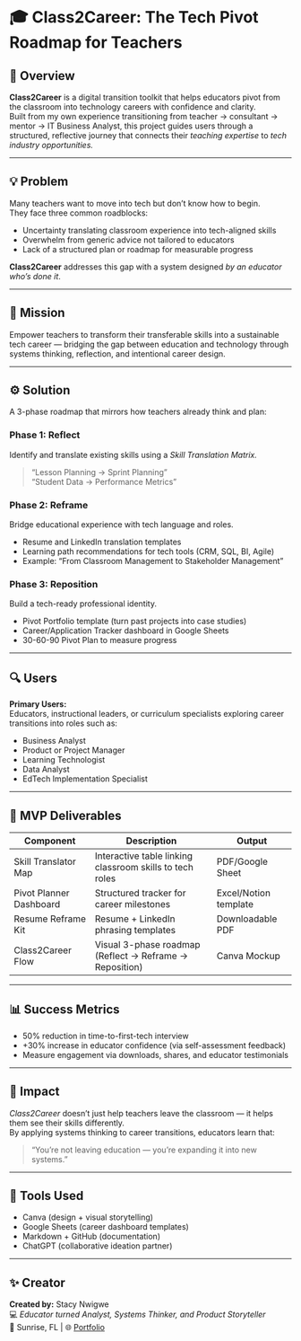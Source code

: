 # 🎓 Class2Career: The Tech Pivot Roadmap for Teachers  

## 🧩 Overview  
**Class2Career** is a digital transition toolkit that helps educators pivot from the classroom into technology careers with confidence and clarity.  
Built from my own experience transitioning from teacher → consultant → mentor → IT Business Analyst, this project guides users through a structured, reflective journey that connects their *teaching expertise* to *tech industry opportunities.*

---

## 💡 Problem  
Many teachers want to move into tech but don’t know how to begin.  
They face three common roadblocks:  
- Uncertainty translating classroom experience into tech-aligned skills  
- Overwhelm from generic advice not tailored to educators  
- Lack of a structured plan or roadmap for measurable progress  

**Class2Career** addresses this gap with a system designed *by an educator who’s done it*.

---

## 🧭 Mission  
Empower teachers to transform their transferable skills into a sustainable tech career — bridging the gap between education and technology through systems thinking, reflection, and intentional career design.  

---

## ⚙️ Solution  
A 3-phase roadmap that mirrors how teachers already think and plan:  

### Phase 1: **Reflect**  
Identify and translate existing skills using a *Skill Translation Matrix.*  
> “Lesson Planning → Sprint Planning”  
> “Student Data → Performance Metrics”  

### Phase 2: **Reframe**  
Bridge educational experience with tech language and roles.  
- Resume and LinkedIn translation templates  
- Learning path recommendations for tech tools (CRM, SQL, BI, Agile)  
- Example: “From Classroom Management to Stakeholder Management”  

### Phase 3: **Reposition**  
Build a tech-ready professional identity.  
- Pivot Portfolio template (turn past projects into case studies)  
- Career/Application Tracker dashboard in Google Sheets  
- 30-60-90 Pivot Plan to measure progress  

---

## 🔍 Users  
**Primary Users:**  
Educators, instructional leaders, or curriculum specialists exploring career transitions into roles such as:  
- Business Analyst  
- Product or Project Manager  
- Learning Technologist  
- Data Analyst  
- EdTech Implementation Specialist  

---

## 🧱 MVP Deliverables  
| Component | Description | Output |
|------------|--------------|--------|
| Skill Translator Map | Interactive table linking classroom skills to tech roles | PDF/Google Sheet |
| Pivot Planner Dashboard | Structured tracker for career milestones | Excel/Notion template |
| Resume Reframe Kit | Resume + LinkedIn phrasing templates | Downloadable PDF |
| Class2Career Flow | Visual 3-phase roadmap (Reflect → Reframe → Reposition) | Canva Mockup |

---

## 📊 Success Metrics  
- 50% reduction in time-to-first-tech interview  
- +30% increase in educator confidence (via self-assessment feedback)  
- Measure engagement via downloads, shares, and educator testimonials  

---

## 🌱 Impact  
*Class2Career* doesn’t just help teachers leave the classroom — it helps them see their skills differently.  
By applying systems thinking to career transitions, educators learn that:  
> “You’re not leaving education — you’re expanding it into new systems.”  

---

## 🧰 Tools Used  
- Canva (design + visual storytelling)  
- Google Sheets (career dashboard templates)  
- Markdown + GitHub (documentation)  
- ChatGPT (collaborative ideation partner)  

---

## ✨ Creator  
**Created by:** Stacy Nwigwe  
💻 *Educator turned Analyst, Systems Thinker, and Product Storyteller*  
📍 Sunrise, FL | 🌐 [Portfolio](https://stacynwigwe.github.io/portfolio)  
